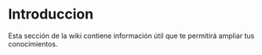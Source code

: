 # Introduccion

Esta sección de la wiki contiene información útil que te permitirá ampliar tus conocimientos.
